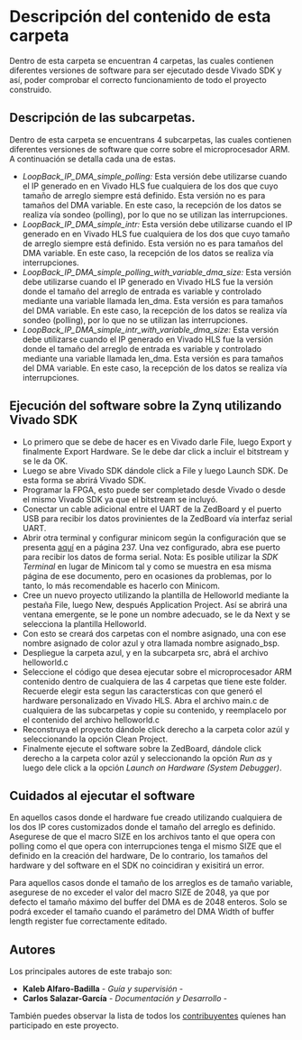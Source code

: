 # Descripción del contenido de esta carpeta

Dentro de esta carpeta se encuentran 4 carpetas, las cuales contienen diferentes versiones de software para ser ejecutado desde Vivado SDK y así, poder comprobar el correcto funcionamiento de todo el proyecto construido.

## Descripción de las subcarpetas.
Dentro de esta carpeta se encuentrans 4 subcarpetas, las cuales contienen diferentes versiones de software que corre sobre el microprocesador ARM. A continuación se detalla cada una de estas.

* *LoopBack_IP_DMA_simple_polling:* Esta versión debe utilizarse cuando el IP generado en en Vivado HLS fue cualquiera de los dos que cuyo tamaño de arreglo siempre está definido. Esta versión no es para tamaños del DMA variable. En este caso, la recepción de los datos se realiza vía sondeo (polling), por lo que no se utilizan las interrupciones.
* *LoopBack_IP_DMA_simple_intr:* Esta versión debe utilizarse cuando el IP generado en en Vivado HLS fue cualquiera de los dos que cuyo tamaño de arreglo siempre está definido. Esta versión no es para tamaños del DMA variable. En este caso, la recepción de los datos se realiza vía interrupciones.
* *LoopBack_IP_DMA_simple_polling_with_variable_dma_size:* Esta versión debe utilizarse cuando el IP generado en Vivado HLS fue la versión donde el tamaño del arreglo de entrada es variable y controlado mediante una variable llamada len_dma. Esta versión  es para tamaños del DMA variable. En este caso, la recepción de los datos se realiza vía sondeo (polling), por lo que no se utilizan las interrupciones.
* *LoopBack_IP_DMA_simple_intr_with_variable_dma_size:* Esta versión debe utilizarse cuando el IP generado en Vivado HLS fue la versión donde el tamaño del arreglo de entrada es variable y controlado mediante una variable llamada len_dma. Esta versión  es para tamaños del DMA variable. En este caso, la recepción de los datos se realiza vía interrupciones.

## Ejecución del software sobre la Zynq utilizando Vivado SDK

* Lo primero que se debe de hacer es en Vivado darle File, luego Export y finalmente Export Hardware. Se le debe dar click a incluir el bitstream y se le da OK.
* Luego se abre Vivado SDK dándole click a File y luego Launch SDK. De esta forma se abrirá Vivado SDK.
* Programar la FPGA, esto puede ser completado desde Vivado o desde el mismo Vivado SDK ya que el bitstream se incluyó.
* Conectar un cable adicional entre el UART de la ZedBoard y el puerto USB para recibir los datos provinientes de la ZedBoard vía interfaz serial UART.
* Abrir otra terminal y configurar minicom según la configuración que se presenta [aquí](https://www.xilinx.com/support/documentation/sw_manuals/xilinx2018_3/ug871-vivado-high-level-synthesis-tutorial.pdf) en a página 237. Una vez configurado, abra ese puerto para recibir los datos de forma serial. Nota: Es posible utilizar la *SDK Terminal* en lugar de Minicom tal y como se muestra en esa misma página de ese documento, pero en ocasiones da problemas, por lo tanto, lo más recomendable es hacerlo con Minicom.
* Cree un nuevo proyecto utilizando la plantilla de Helloworld mediante la pestaña File, luego New, después Application Project. Así se abrirá una ventana emergente, se le pone un nombre adecuado, se le da Next y se selecciona la plantilla Helloworld.
* Con esto se creará dos carpetas con el nombre asignado, una con ese nombre asignado de color azul y otra llamada nombre asignado_bsp.
* Despliegue la carpeta azul, y en la subcarpeta src, abrá el archivo helloworld.c
* Seleccione el código que desea ejecutar sobre el microprocesador ARM contenido dentro de cualquiera de las 4 carpetas que tiene este folder. Recuerde elegir esta segun las caractersticas con que generó el hardware personalizado en Vivado HLS. Abra el archivo main.c de cualquiera de las subcarpetas y copie su contenido, y reemplacelo por el contenido del archivo helloworld.c
* Reconstruya el proyecto dándole click derecho a la carpeta color azúl y seleccionando la opción Clean Project.
* Finalmente ejecute el software sobre la ZedBoard, dándole click derecho a la  carpeta color azúl y seleccionando la opción *Run as* y luego dele click a la opción *Launch on Hardware (System Debugger)*.

## Cuidados al ejecutar el software

En aquellos casos donde el hardware fue creado utilizando cualquiera de los dos IP cores customizados donde el tamaño del arreglo es definido. Asegurese de que el macro SIZE en los archivos tanto el que opera con polling como el que opera con interrupciones tenga el mismo SIZE que el definido en la creación del hardware, De lo contrario, los tamaños del hardware y del software en el SDK no coincidiran y exisitirá un error.

Para aquellos casos donde el tamaño de los arreglos es de tamaño variable, asegurese de no exceder el valor del macro SIZE de 2048, ya que por defecto el tamaño máximo del buffer del DMA es de 2048 enteros. Solo se podrá exceder el tamaño cuando el parámetro del DMA Width of buffer length register  fue correctamente editado.

## Autores

Los principales autores de este trabajo son:

* **Kaleb Alfaro-Badilla** - *Guía y supervisión* - 
* **Carlos Salazar-García** - *Documentación y Desarrollo* -

También puedes observar la lista de todos los [contribuyentes](https://github.com/cadriansalazarg/InteracesZynq/contributors) quíenes han participado en este proyecto. 
